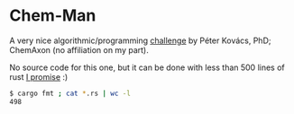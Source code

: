 # Chem-Man

A very nice algorithmic/programming [challenge](https://github.com/ChemAxon/chem-man/tree/master) by Péter Kovács, PhD; ChemAxon (no affiliation on my part).

No source code for this one, but it can be done with less than 500 lines of rust [I promise](https://github.com/ChemAxon/chem-man/blob/master/toplist.md) :)

```bash
$ cargo fmt ; cat *.rs | wc -l
498
```
